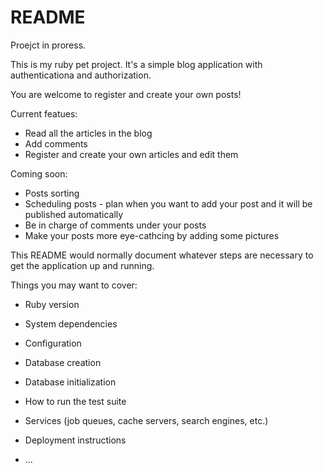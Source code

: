 # README

Proejct in proress.

This is my ruby pet project. It's a simple blog application with authenticationa and authorization.

You are welcome to register and create your own posts! 


Current featues:
- Read all the articles in the blog
- Add comments 
- Register and create your own articles and edit them

Coming soon:
- Posts sorting
- Scheduling posts - plan when you want to add your post and it will be published automatically
- Be in charge of comments under your posts
- Make your posts more eye-cathcing by adding some pictures

This README would normally document whatever steps are necessary to get the
application up and running.

Things you may want to cover:

* Ruby version

* System dependencies

* Configuration

* Database creation

* Database initialization

* How to run the test suite

* Services (job queues, cache servers, search engines, etc.)

* Deployment instructions

* ...
